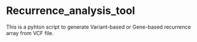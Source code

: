 # Recurrence_analysis_tool
This is a pyhton script to generate Variant-based or Gene-based recurrence array from VCF file.
